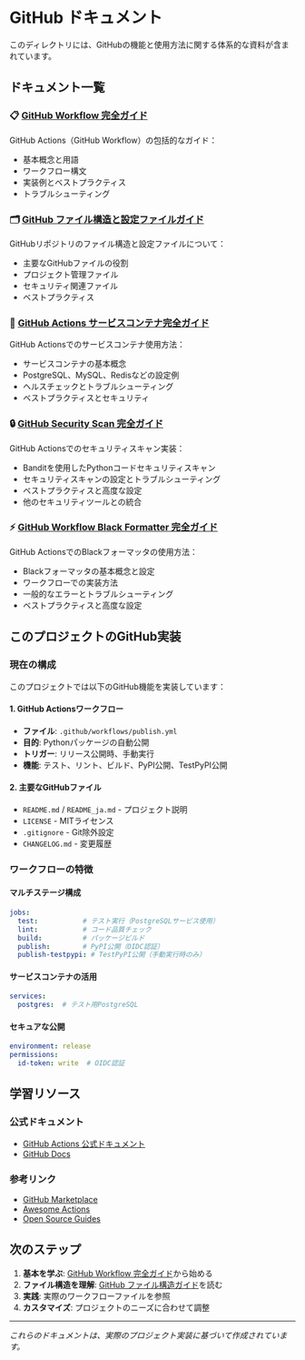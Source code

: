 # GitHub ドキュメント

このディレクトリには、GitHubの機能と使用方法に関する体系的な資料が含まれています。

## ドキュメント一覧

### 📋 [GitHub Workflow 完全ガイド](github-workflow-guide.md)
GitHub Actions（GitHub Workflow）の包括的なガイド：
- 基本概念と用語
- ワークフロー構文
- 実装例とベストプラクティス
- トラブルシューティング

### 🗂️ [GitHub ファイル構造と設定ファイルガイド](github-files-structure.md)
GitHubリポジトリのファイル構造と設定ファイルについて：
- 主要なGitHubファイルの役割
- プロジェクト管理ファイル
- セキュリティ関連ファイル
- ベストプラクティス

### 🐳 [GitHub Actions サービスコンテナ完全ガイド](github-services-containers-guide.md)
GitHub Actionsでのサービスコンテナ使用方法：
- サービスコンテナの基本概念
- PostgreSQL、MySQL、Redisなどの設定例
- ヘルスチェックとトラブルシューティング
- ベストプラクティスとセキュリティ

### 🔒 [GitHub Security Scan 完全ガイド](github-security-scan-guide.md)
GitHub Actionsでのセキュリティスキャン実装：
- Banditを使用したPythonコードセキュリティスキャン
- セキュリティスキャンの設定とトラブルシューティング
- ベストプラクティスと高度な設定
- 他のセキュリティツールとの統合

### ⚡ [GitHub Workflow Black Formatter 完全ガイド](github-black-formatter-guide.md)
GitHub ActionsでのBlackフォーマッタの使用方法：
- Blackフォーマッタの基本概念と設定
- ワークフローでの実装方法
- 一般的なエラーとトラブルシューティング
- ベストプラクティスと高度な設定

## このプロジェクトのGitHub実装

### 現在の構成
このプロジェクトでは以下のGitHub機能を実装しています：

#### 1. GitHub Actionsワークフロー
- **ファイル**: `.github/workflows/publish.yml`
- **目的**: Pythonパッケージの自動公開
- **トリガー**: リリース公開時、手動実行
- **機能**: テスト、リント、ビルド、PyPI公開、TestPyPI公開

#### 2. 主要なGitHubファイル
- `README.md` / `README_ja.md` - プロジェクト説明
- `LICENSE` - MITライセンス
- `.gitignore` - Git除外設定
- `CHANGELOG.md` - 変更履歴

### ワークフローの特徴

#### マルチステージ構成
```yaml
jobs:
  test:           # テスト実行（PostgreSQLサービス使用）
  lint:           # コード品質チェック
  build:          # パッケージビルド
  publish:        # PyPI公開（OIDC認証）
  publish-testpypi: # TestPyPI公開（手動実行時のみ）
```

#### サービスコンテナの活用
```yaml
services:
  postgres:  # テスト用PostgreSQL
```

#### セキュアな公開
```yaml
environment: release
permissions:
  id-token: write  # OIDC認証
```

## 学習リソース

### 公式ドキュメント
- [GitHub Actions 公式ドキュメント](https://docs.github.com/ja/actions)
- [GitHub Docs](https://docs.github.com/ja)

### 参考リンク
- [GitHub Marketplace](https://github.com/marketplace?type=actions)
- [Awesome Actions](https://github.com/sdras/awesome-actions)
- [Open Source Guides](https://opensource.guide/)

## 次のステップ

1. **基本を学ぶ**: [GitHub Workflow 完全ガイド](github-workflow-guide.md)から始める
2. **ファイル構造を理解**: [GitHub ファイル構造ガイド](github-files-structure.md)を読む
3. **実践**: 実際のワークフローファイルを参照
4. **カスタマイズ**: プロジェクトのニーズに合わせて調整

---

*これらのドキュメントは、実際のプロジェクト実装に基づいて作成されています。*
